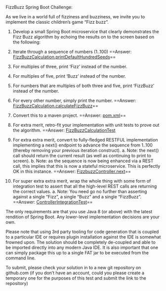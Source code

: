 FizzBuzz Spring Boot Challenge:

As we live in a world full of fizziness and buzziness, we invite you to implement the classic children’s game “Fizz buzz”.

1. Develop a small Spring Boot microservice that clearly demonstrates the Fizz Buzz algorithm by echoing the results on to the screen based on the following:
   
2. Iterate through a sequence of numbers (1..100)
   ==Answer: [FizzBuzzCalculation.printDefaultHundredSeeds](./src/main/java/com/rbc/interview/fizzbuzz/service/FizzBuzzCalculation.java)==
3. For multiples of three, print ‘Fizz’ instead of the number.
4. For multiples of five, print ‘Buzz’ instead of the number.
5. For numbers that are multiples of both three and five, print ‘FizzBuzz’ instead of the number.
6. For every other number, simply print the number.
   ==Answer: [FizzBuzzCalculation.calculateFizzBuzz](./src/main/java/com/rbc/interview/fizzbuzz/service/FizzBuzzCalculation.java)==
7. Convert this to a maven project.
   ==Answer: [pom.xml](./pom.xml)==
8. For extra merit, retro-fit your implementation with unit tests to prove out the algorithm.
   ==Answer: [FizzBuzzCalculationTest](./src/test/java/com/rbc/interview/fizzbuzz/sevice/FizzBuzzCalculationTest.groovy)
9. For extra extra merit, convert to fully-fledged RESTFUL implementation implementing a next() endpoint to advance the sequence from 1..100 (thereby removing your previous iteration construct).
   a. Note: the next() call should return the current result (as well as continuing to print to screen).
   b. Note: as the sequence is now being enhanced via a REST call, this implies that this is now a stateful microservice. This is perfectly OK in this instance.
   ==Answer: [FizzbuzzController.next](./src/main/java/com/rbc/interview/fizzbuzz/controller/FizzbuzzController.java)==
10. For super extra extra merit, wrap the whole thing with some form of integration test to assert that all the high-level REST calls are returning the correct values.
    a. Note: You need go no further than asserting against a single “Fizz”, a single “Buzz” and a single “FizzBuzz”.
    ==Answer: [ControllerIntegrationTest](./src/test/java/com/rbc/interview/fizzbuzz/controller/ControllerIntegrationTest.java)==
    

The only requirements are that you use Java 8 (or above) with the latest rendition of Spring Boot. Any lower-level implementation decisions are your own.

Please note that using 3rd party tooling for code generation that is coupled to a particular IDE or requires plugin installation against the IDE is somewhat frowned upon. The solution should be completely de-coupled and able to be imported directly into any modern Java IDE. It is also important that one can simply package this up to a single FAT jar to be executed from the command line.

To submit, please check your solution in to a new git repository on github.com (if you don’t have an account, could you please create a temporary one for the purposes of this test and submit the link to the repository)
